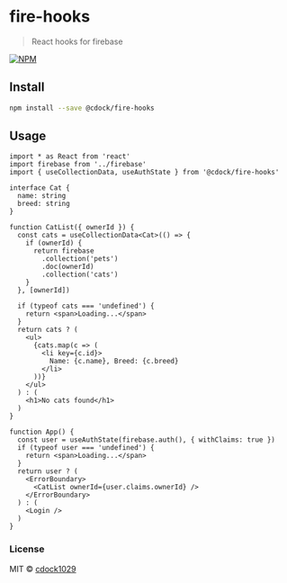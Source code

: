 # fire-hooks

> React hooks for firebase

[![NPM](https://img.shields.io/npm/v/@cdock/fire-hooks.svg)](https://www.npmjs.com/package/@cdock/fire-hooks)

## Install

```bash
npm install --save @cdock/fire-hooks
```

## Usage

```tsx
import * as React from 'react'
import firebase from '../firebase'
import { useCollectionData, useAuthState } from '@cdock/fire-hooks'

interface Cat {
  name: string
  breed: string
}

function CatList({ ownerId }) {
  const cats = useCollectionData<Cat>(() => {
    if (ownerId) {
      return firebase
        .collection('pets')
        .doc(ownerId)
        .collection('cats')
    }
  }, [ownerId])

  if (typeof cats === 'undefined') {
    return <span>Loading...</span>
  }
  return cats ? (
    <ul>
      {cats.map(c => (
        <li key={c.id}>
          Name: {c.name}, Breed: {c.breed}
        </li>
      ))}
    </ul>
  ) : (
    <h1>No cats found</h1>
  )
}

function App() {
  const user = useAuthState(firebase.auth(), { withClaims: true })
  if (typeof user === 'undefined') {
    return <span>Loading...</span>
  }
  return user ? (
    <ErrorBoundary>
      <CatList ownerId={user.claims.ownerId} />
    </ErrorBoundary>
  ) : (
    <Login />
  )
}
```

### License

MIT © [cdock1029](https://github.com/cdock1029)
